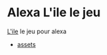 # Alexa L'ile le jeu

[L'ile](http://www.jeuxvideo.com/jeux/amstrad-cpc/00025881-l-ile.htm) le jeu pour alexa

- [assets](https://ssavajols.github.io/alexa-l-ile-le-jeu/assets/)
